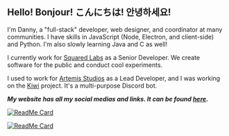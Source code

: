 ## Hello! Bonjour! こんにちは! 안녕하세요!

I'm Danny, a "full-stack" developer, web designer, and coordinator at many communities. I have skills in JavaScript (Node, Electron, and client-side) and Python. I'm also slowly learning Java and C as well!

I currently work for [Squared Labs](https://discord.gg/BbRn5AtkvG) as a Senior Developer. We create software for the public and conduct cool experiments.

I used to work for [Artemis Studios](https://artemisdev.tech) as a Lead Developer, and I was working on the [Kiwi](https://artemisdev.tech/kiwi) project. It's a multi-purpose Discord bot.

***My website has all my social medias and links. It can be found [here](https://bean.codes).***

[![ReadMe Card](https://github-readme-stats.vercel.app/api?username=beanedtaco&show_icons=true&theme=vue-dark&include_all_commits=true)]()


[![ReadMe Card](https://github-readme-stats.vercel.app/api/top-langs?username=beanedtaco&show_icons=true&theme=vue-dark&include_all_commits=true)]()
